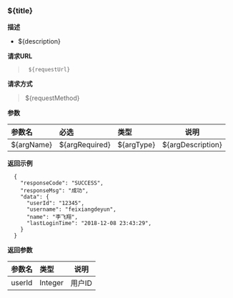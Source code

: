 ### ${title}
    
**描述** 

- ${description}

**请求URL** 
> ` ${requestUrl}`
  
**请求方式**
> ${requestMethod}

**参数** 

|参数名|必选|类型|说明|
|:----    |:---|:----- |-----   |
|${argName} |${argRequired}  |${argType} |${argDescription}   |



**返回示例**

``` 
  {
    "responseCode": "SUCCESS",
    "responseMsg": "成功",
    "data": {
      "userId": "12345",
      "username": "feixiangdeyun",
      "name": "李飞翔",
      "lastLoginTime": "2018-12-08 23:43:29",
    }
  }
```

 **返回参数** 

|参数名|类型|说明|
|:-----  |:-----|-----                           |
|userId |Integer   |用户ID  |


